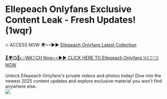 # Ellepeach Onlyfans Exclusive Content Leak - Fresh Updates! (1wqr)

🔥 ACCESS NOW 🌍==►► <a href="https://tinyurl.com/kvy9nzfs" rel="nofollow">Ellepeach Onlyfans Latest Collection</a>
<br><br>
[🔴🌍📺📱👉WA𝚃CH Now==►► CLICK HERE TO Ellepeach Onlyfans 𝚆𝙰𝚃𝙲𝙷 NOW](https://tinyurl.com/kvy9nzfs)
<br><br>
Unlock Ellepeach Onlyfans's private videos and photos today! Dive into the newest 2025 content updates and explore exclusive material you won’t find anywhere else.
<br>
<a href="https://tinyurl.com/kvy9nzfs" rel="nofollow" data-target="animated-image.originalLink"><img src="https://camo.githubusercontent.com/8a4f000d20f83aca3bf7ec5f350d767afa0574a8a352519fd8cfa583a6f93a33/68747470733a2f2f692e696d6775722e636f6d2f644a486b345a712e676966" data-canonical-src="https://i.imgur.com/dJHk4Zq.gif" style="max-width: 100%; display: inline-block;" data-target="animated-image.originalImage"></a>
<br>
